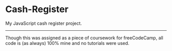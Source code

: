 # Cash-Register
My JavaScript cash register project.
<hr>

Though this was assigned as a piece of coursework for freeCodeCamp, all code is (as always) 100% mine and no tutorials were used.
